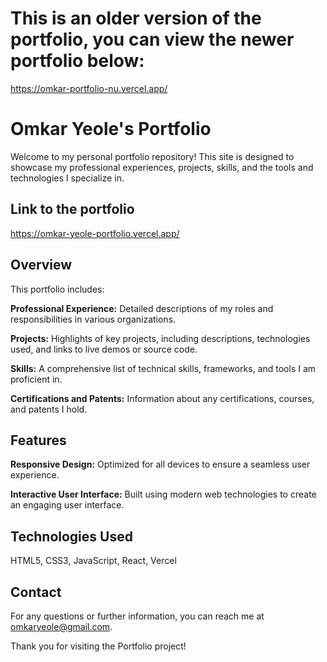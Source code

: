 # This is an older version of the portfolio, you can view the newer portfolio below:

https://omkar-portfolio-nu.vercel.app/

# Omkar Yeole's Portfolio

Welcome to my personal portfolio repository! This site is designed to showcase my professional experiences, projects, skills, and the tools and technologies I specialize in. 

## Link to the portfolio

https://omkar-yeole-portfolio.vercel.app/

## Overview
This portfolio includes:

**Professional Experience:** Detailed descriptions of my roles and responsibilities in various organizations.

**Projects:** Highlights of key projects, including descriptions, technologies used, and links to live demos or source code.

**Skills:** A comprehensive list of technical skills, frameworks, and tools I am proficient in.

**Certifications and Patents:** Information about any certifications, courses, and patents I hold.

## Features

**Responsive Design:** Optimized for all devices to ensure a seamless user experience.

**Interactive User Interface:** Built using modern web technologies to create an engaging user interface.

## Technologies Used

HTML5, CSS3, JavaScript, React, Vercel

## Contact

For any questions or further information, you can reach me at omkaryeole@gmail.com.

Thank you for visiting the Portfolio project!
